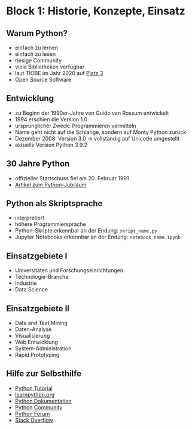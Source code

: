 # Block 1: Historie, Konzepte, Einsatz

## Warum Python?

* einfach zu lernen
* einfach zu lesen
* riesige Community
* viele Bibliotheken verfügbar
* laut TIOBE im Jahr 2020 auf [Platz 3](https://www.tiobe.com/tiobe-index/)
* Open Source Software

## Entwicklung

* zu Beginn der 1990er-Jahre von Guido van Rossum entwickelt
* 1994 erschien die Version 1.0
* ursprünglicher Zweck: Programmieren vermitteln
* Name geht nicht auf die Schlange, sondern auf Monty Python zurück
* Dezember 2008: Version 3.0 -> vollständig auf Unicode umgestellt
* aktuelle Version Python 3.9.2
  <!-- * Juli 2018: Guido van Rossum tritt als "Benevolent Dictator for Life" (BDFL) -->

## 30 Jahre Python

* offizieller Startschuss fiel am 20. Februar 1991
* [Artikel zum Python-Jubiläum](https://www.heise.de/news/Python-Jubilaeum-30-Jahre-und-kein-bisschen-leise-5062143.html)

## Python als Skriptsprache

* interpretiert
* höhere Programmiersprache
* Python-Skripte erkennbar an der Endung: `skript_name.py`
* Jupyter Notebooks erkennbar an der Endung: `notebook_name.ipynb`

## Einsatzgebiete I

* Universitäten und Forschungseinrichtungen
* Technologie-Branche
* Industrie
* Data Science

## Einsatzgebiete II

* Data and Text Mining
* Daten-Analyse
* Visualisierung
* Web Entwicklung
* System-Administration
* Rapid Prototyping

## Hilfe zur Selbsthilfe

* [Python Tutorial](https://docs.python.org/3/tutorial/)
* [learnpython.org](https://www.learnpython.org/)
* [Python Dokumentation](https://www.python.org/doc/)
* [Python Community](https://www.python.org/community/)
* [Python Forum](https://www.python-forum.de/)
* [Stack Overflow](https://stackoverflow.com/)
